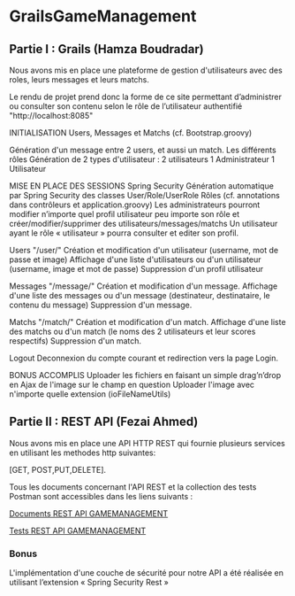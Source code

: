 # GrailsGameManagement
## Partie I : Grails (Hamza Boudradar)

Nous avons mis en place une plateforme de gestion d'utilisateurs avec des roles, leurs messages et leurs matchs.

Le rendu de projet prend donc la forme de ce site permettant d’administrer ou consulter son contenu selon le rôle de l’utilisateur authentifié
"http://localhost:8085"

INITIALISATION
Users, Messages et Matchs (cf. Bootstrap.groovy)
                                
Génération d'un message entre 2 users, et aussi un match.
Les différents rôles
Génération de 2 types d'utilisateur : 2 utilisateurs
1 Administrateur
1 Utilisateur

MISE EN PLACE DES SESSIONS
    Spring Security
        Génération automatique par Spring Security des classes User/Role/UserRole
    Rôles (cf. annotations dans contrôleurs et application.groovy)
        Les administrateurs pourront modifier n’importe quel profil utilisateur peu importe son rôle et créer/modifier/supprimer des utilisateurs/messages/matchs
Un utilisateur ayant le rôle « utilisateur » pourra consulter et editer son profil.

Users "/user/"
Création et modification d'un utilisateur (username, mot de passe et image)
Affichage d'une liste d'utilisateurs ou d'un utilisateur (username, image et mot de passe)
Suppression d'un profil utilisateur

Messages "/message/"
Création et modification d'un message.
Affichage d'une liste des messages ou d'un message (destinateur, destinataire, le contenu du message)
Suppression d'un message.

Matchs "/match/"
Création et modification d'un match.
Affichage d'une liste des matchs ou d'un match (le noms des 2 utilisateurs et leur scores respectifs)
Suppression d'un match.

Logout
Deconnexion du compte courant et redirection vers la page Login.

BONUS ACCOMPLIS
Uploader les fichiers en faisant un simple drag’n’drop en Ajax de l'image sur le champ en question
Uploader l'image avec n'importe quelle extension (ioFileNameUtils)

## Partie II : REST API (Fezai Ahmed)

Nous avons mis en place une API HTTP REST qui fournie plusieurs services en utilisant les methodes http suivantes:

[GET, POST,PUT,DELETE].

Tous les documents  concernant l'API REST et la collection des tests Postman sont accessibles dans les liens suivants : 

[Documents REST API GAMEMANAGEMENT](RestAPI_Documents/README.md)

[Tests REST API GAMEMANAGEMENT](RestAPI_TestsPostman/Grails%20Rest%20API%20Tests.postman_collection.json)                                  

### Bonus


L'implémentation d'une couche de sécurité pour notre API a été réalisée en utilisant l’extension « Spring Security Rest » 